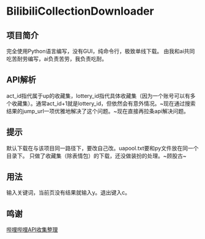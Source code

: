 # BilibiliCollectionDownloader
## 项目简介
完全使用Python语言编写，没有GUI，纯命令行，极致单线下载。
由我和ai共同吃苦耐劳编写，ai负责苦劳，我负责吃耐。
## API解析
act_id指代属于up的收藏集，lottery_id指代具体收藏集（因为一个账号可以有多个收藏集）。通常act_id+1就是lottery_id，但依然会有意外情况。~现在通过搜索结果的jump_url一项优雅地解决了这个问题。~现在直接再拉条api解决问题。
## 提示
默认下载在与该项目同一路径下，要改自己改。uapool.txt要和py文件放在同一个目录下。
只做了收藏集（除表情包）的下载，还没做装扮的处理。~顾股古~
## 用法
输入关键词，当前页没有结果就输入y。退出键入c。
## 鸣谢
[哔哩哔哩API收集整理](https://socialsisteryi.github.io/bilibili-API-collect)

